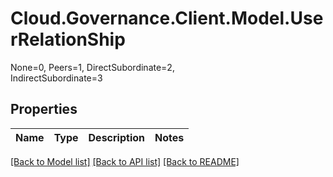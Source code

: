 # Cloud.Governance.Client.Model.UserRelationShip
None=0, Peers=1, DirectSubordinate=2, </br>IndirectSubordinate=3
## Properties

Name | Type | Description | Notes
------------ | ------------- | ------------- | -------------

[[Back to Model list]](../README.md#documentation-for-models) [[Back to API list]](../README.md#documentation-for-api-endpoints) [[Back to README]](../README.md)

